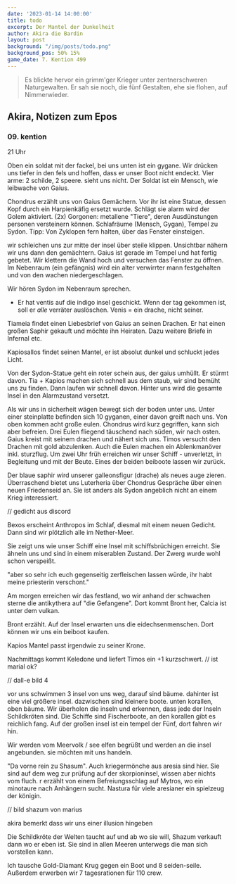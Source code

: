 ```yaml
---
date: '2023-01-14 14:00:00'
title: todo
excerpt: Der Mantel der Dunkelheit
author: Akira die Bardin
layout: post
background: "/img/posts/todo.png"
background_pos: 50% 15%
game_date: 7. Kention 499
---
```


<div class="rhyme">
  <blockquote>
    Es blickte hervor ein grimm'ger Krieger
    unter zentnerschweren Naturgewalten.
    Er sah sie noch, die fünf Gestalten,
    ehe sie flohen, auf Nimmerwieder.
  </blockquote>
</div>

## Akira, Notizen zum Epos

### 09. kention

21 Uhr

Oben ein soldat mit der fackel, bei uns unten ist ein gygane. Wir drücken uns tiefer in den fels und hoffen, dass er unser Boot nicht endeckt.
Vier arme: 2 schilde, 2 speere. sieht uns nicht. Der Soldat ist ein Mensch, wie leibwache von Gaius.

Chondrus erzählt uns von Gaius Gemächern. Vor ihr ist eine Statue, dessen Kopf durch ein Harpienkäfig ersetzt wurde. Schlägt sie alarm wird der Golem aktiviert. (2x)
Gorgonen: metallene "Tiere", deren Ausdünstungen personen versteinern können. Schlafräume (Mensch, Gygan), Tempel zu Sydon.
Tipp: Von Zyklopen fern halten, über das Fenster einsteigen.

wir schleichen uns zur mitte der insel über steile klippen. Unsichtbar nähern wir uns dann den gemächtern.
Gaius ist gerade im Tempel und hat fertig gebetet. Wir klettern die Wand hoch und versuchen das Fenster zu öffnen.
Im Nebenraum (ein gefängnis) wird ein alter verwirrter mann festgehalten und von den wachen niedergeschlagen.

Wir hören Sydon im Nebenraum sprechen. 
* Er hat ventis auf die indigo insel geschickt. Wenn der tag gekommen ist, soll er *alle* verräter auslöschen. Venis = ein drache, nicht seiner.


Tiameia findet einen Liebesbrief von Gaius an seinen Drachen. Er hat einen großen Saphir gekauft und möchte ihn Heiraten. Dazu weitere Briefe in Infernal etc.

Kapiosallos findet seinen Mantel, er ist absolut dunkel und schluckt jedes Licht.

Von der Sydon-Statue geht ein roter schein aus, der gaius umhüllt. Er stürmt davon. Tia + Kapios machen sich schnell aus dem staub, wir sind bemüht uns zu finden. Dann laufen wir schnell davon. Hinter uns wird die gesamte Insel in den Alarmzustand versetzt.

Als wir uns in sicherheit wägen bewegt sich der boden unter uns. Unter einer steinplatte befinden sich 10 gyganen, einer davon greift nach uns. Von oben kommen acht große eulen. Chondrus wird kurz gegriffen, kann sich aber befreien. Drei Eulen fliegend täuschend nach süden, wir nach osten. Gaius kreist mit seinem drachen und nähert sich uns.
Timos versucht den Drachen mit gold abzulenken. Auch die Eulen machen ein Ablenkmanöver inkl. sturzflug. Um zwei Uhr früh erreichen wir unser Schiff - unverletzt, in Begleitung und mit der Beute. Eines der beiden beiboote lassen wir zurück.

Der blaue saphir wird unserer galleonsfigur (drache) als neues auge zieren.
Überraschend bietet uns Luterheria über Chondrus Gespräche über einen neuen Friedenseid an. Sie ist anders als Sydon angeblich nicht an einem Krieg interessiert.

// gedicht aus discord

Bexos erscheint Anthropos im Schlaf, diesmal mit einem neuen Gedicht. Dann sind wir plötzlich alle im Nether-Meer.

Sie zeigt uns wie unser Schiff eine Insel mit schiffsbrüchigen erreicht. Sie ähneln uns und sind in einem miserablen Zustand. Der Zwerg wurde wohl schon verspeißt.

"aber so sehr ich euch gegenseitig zerfleischen lassen würde, ihr habt meine priesterin verschont."

Am morgen erreichen wir das festland, wo wir anhand der schwachen sterne die antikythera auf "die Gefangene". Dort kommt Bront her, Calcia ist unter dem vulkan.

Bront erzählt. Auf der Insel erwarten uns die eidechsenmenschen. Dort können wir uns ein beiboot kaufen. 

Kapios Mantel passt irgendwie zu seiner Krone. 

Nachmittags kommt Keledone und liefert Timos ein +1 kurzschwert.
// ist marial ok?

// dall-e bild 4 

vor uns schwimmen  3 insel von uns weg, darauf sind bäume. dahinter ist eine viel größere insel. dazwischen sind kleinere boote. unten korallen, oben bäume.
Wir überholen die inseln und erkennen, dass jede der Inseln Schildkröten sind. Die Schiffe sind Fischerboote, an den korallen gibt es reichlich fang. Auf der großen insel ist ein tempel der Fünf, dort fahren wir hin.

Wir werden vom Meervolk / see elfen begrüßt und werden an die insel angebunden. sie möchten mit uns handeln.

"Da vorne rein zu Shasum". Auch kriegermönche aus aresia sind hier. Sie sind auf dem weg zur prüfung auf der skorpioninsel, wissen aber nichts vom fluch. r erzählt von einem Befreiungsschlag auf Mytros, wo ein minotaure nach Anhängern sucht.
Nastura für viele aresianer ein spielzeug der königin.

// bild shazum von marius

akira bemerkt dass wir uns einer illusion hingeben


Die Schildkröte der Welten taucht auf und ab wo sie will, Shazum verkauft dann wo er eben ist. Sie sind in allen Meeren unterwegs die man sich vorstellen kann.

Ich tausche Gold-Diamant Krug gegen ein Boot und 8 seiden-seile. Außerdem erwerben wir 7 tagesrationen für 110 crew. 






<!--
Die Amazonen sind mit der Halbinsel Aresia in Verbindung, der Minotaure Zakroth der Wahnsinnige will seine Volksgenossen in Mytros befreien.

Mithral Shortsword +1 bestellt, am 10. tagen fertig.

pythor und ein grüner drache hängen zusammen, haben wir in telamok gehört
-->
